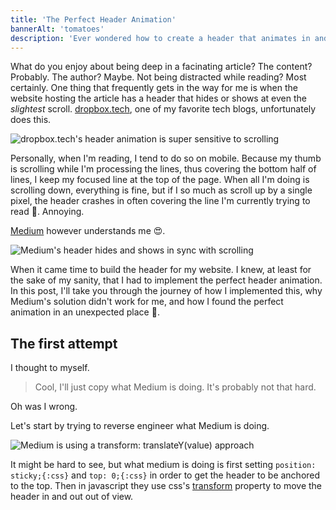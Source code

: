 ```yaml
---
title: 'The Perfect Header Animation'
bannerAlt: 'tomatoes'
description: 'Ever wondered how to create a header that animates in and out of view in perfect sync with scrolling?'
---
```


What do you enjoy about being deep in a facinating article? The content? Probably. The author? Maybe. Not being distracted while reading? Most certainly. One thing that frequently gets in the way for me is when the website hosting the article has a header that hides or shows at even the _slightest_ scroll. [dropbox.tech](https://dropbox.tech), one of my favorite tech blogs, unfortunately does this.

![dropbox.tech's header animation is super sensitive to scrolling](/dropbox_tech_scroll.gif)

Personally, when I'm reading, I tend to do so on mobile. Because my thumb is scrolling while I'm processing the lines, thus covering the bottom half of lines, I keep my focused line at the top of the page. When all I'm doing is scrolling down, everything is fine, but if I so much as scroll up by a single pixel, the header crashes in often covering the line I'm currently trying to read 😤. Annoying.

[Medium](https://medium.com) however understands me 😍.

![Medium's header hides and shows in sync with scrolling](/medium_scroll.gif)

When it came time to build the header for my website. I knew, at least for the sake of my sanity, that I had to implement the perfect header animation. In this post, I'll take you through the journey of how I implemented this, why Medium's solution didn't work for me, and how I found the perfect animation in an unexpected place 🤔.

## The first attempt

I thought to myself.

> Cool, I'll just copy what Medium is doing.
> It's probably not that hard.

Oh was I wrong.

Let's start by trying to reverse engineer what Medium is doing.

![Medium is using a transform: translateY(value) approach](/what_medium_does.gif)

It might be hard to see, but what medium is doing is first setting `position: sticky;{:css}` and `top: 0;{:css}` in order to get the header to be anchored to the top. Then in javascript they use css's [transform](https://developer.mozilla.org/en-US/docs/Web/CSS/transform) property to move the header in and out out of view.
